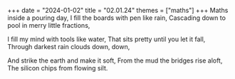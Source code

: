 +++
date = "2024-01-02"
title = "02.01.24"
themes = ["maths"]
+++
Maths inside a pouring day,
I fill the boards with pen like rain,
Cascading down to pool in merry little fractions,

I fill my mind with tools like water,
That sits pretty until you let it fall,
Through darkest rain clouds down, down,

And strike the earth and make it soft,
From the mud the bridges rise aloft,
The silicon chips from flowing silt.

